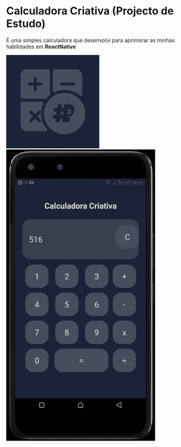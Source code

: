 

Calculadora Criativa (Projecto de Estudo)
=========================================

É uma simples calculadora que desenvolvi para aprimorar as minhas habilidades em **ReactNative**


<img src="assets/icon.png" alt="icone" width="250"/> <img src="cc-screnshot.jpeg" alt="icone" width="400"/> 
